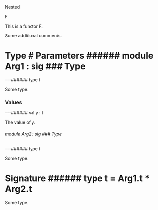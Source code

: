 Nested

F

This   is   a   functor   F. 

Some   additional   comments. 



# Type # Parameters ######  module          Arg1         :    sig      ### Type 

---######  type       t             

Some   type. 



### Values 

---######  val       y   :   t       

The   value   of   y. 



       



######  module          Arg2         :    sig      ### Type 

---######  type       t             

Some   type. 



       



# Signature ######  type       t      =   Arg1.t      *   Arg2.t             

Some   type. 



